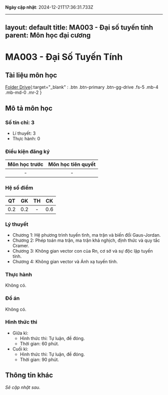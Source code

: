 **Ngày cập nhật**: 2024-12-21T17:36:31.733Z

---
layout: default
title: MA003 - Đại số tuyến tính
parent: Môn học đại cương
---

# MA003 - Đại Số Tuyến Tính

## Tài liệu môn học

[Folder Drive](https://drive.google.com/drive/folders/1qNEgT43jABoGXc4_jXfiboyLK7FYqasH?usp=drive_link){:target="_blank" : .btn .btn-primary .btn-gg-drive .fs-5 .mb-4 .mb-md-0 .mr-2 }

## Mô tả môn học

### Số tín chỉ: 3
- Lí thuyết: 3
- Thực hành: 0

### Điều kiện đăng ký

| Môn học trước| Môn học tiên quyết  |
|------|-----|
| <center> - </center>| <center>-</center>|

### Hệ số điểm

| QT   | GK  | TH  | CK  |
|------|-----|-----|-----|
| <center>0.2</center>| <center>0.2</center>| <center>-</center> | <center>0.6</center> |

### Lý thuyết

- Chương 1: Hệ phương trình tuyến tình, ma trận và biến đổi Gaus-Jordan.
- Chương 2: Phép toán ma trận, ma trận khả nghịch, định thức và quy tắc Cramer.
- Chương 3: Không gian vector con của Rn, cơ sở và sự độc lập tuyến tính.
- Chương 4: Không gian vector và Ánh xạ tuyến tính.


### Thực hành

Không có.

### Đồ án

Không có.

### Hình thức thi

- Giữa kì:
  + Hình thức thi: Tự luận, đề đóng.    
  + Thời gian: 60 phút.
- Cuối kì:
  + Hình thức thi: Tự luận, đề đóng.
  + Thời gian: 90 phút.

## Thông tin khác

*Sẽ cập nhật sau.*
